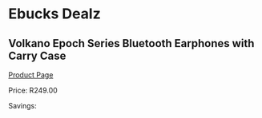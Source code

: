 
# Ebucks Dealz
## Volkano Epoch Series Bluetooth Earphones with Carry Case
[Product Page](https://www.ebucks.com/web/shop/productSelected.do?prodId=1197580374&catId=714972256)

Price: R249.00

Savings: 


	